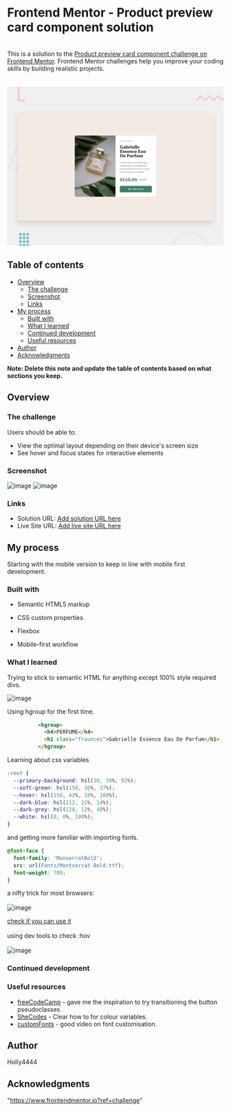 # Frontend Mentor - Product preview card component solution
\
This is a solution to the [Product preview card component challenge on Frontend Mentor](https://www.frontendmentor.io/challenges/product-preview-card-component-GO7UmttRfa). Frontend Mentor challenges help you improve your coding skills by building realistic projects.\
\
\
![Design preview for the Product preview card component coding challenge](./design/desktop-preview.jpg)



## Table of contents

- [Overview](#overview)
  - [The challenge](#the-challenge)
  - [Screenshot](#screenshot)
  - [Links](#links)
- [My process](#my-process)
  - [Built with](#built-with)
  - [What I learned](#what-i-learned)
  - [Continued development](#continued-development)
  - [Useful resources](#useful-resources)
- [Author](#author)
- [Acknowledgments](#acknowledgments)

**Note: Delete this note and update the table of contents based on what sections you keep.**

## Overview

### The challenge

Users should be able to:

- View the optimal layout depending on their device's screen size
- See hover and focus states for interactive elements

### Screenshot

![image](https://github.com/user-attachments/assets/9b3eb492-4210-48e2-8d41-7f8ffe9130e2)
![image](https://github.com/user-attachments/assets/ff3407e6-4d57-4e66-95e4-377082a56f26)


### Links

- Solution URL: [Add solution URL here](https://your-solution-url.com)
- Live Site URL: [Add live site URL here](https://your-live-site-url.com)

## My process

Starting with the mobile version to keep in line with mobile first development.

### Built with

- Semantic HTML5 markup
- CSS custom properties
- Flexbox

- Mobile-first workflow


### What I learned

Trying to stick to semantic HTML for anything except 100% style required divs.

![image](https://github.com/user-attachments/assets/656195f9-5d33-49f1-8df5-2c2f3840cea4)

Using hgroup for the first time.
```html
          <hgroup>
            <h4>PERFUME</h4>
            <h1 class="fraunces">Gabrielle Essence Eau De Parfum</h1>
          </hgroup>
```
Learning about css variables
```css
:root {
  --primary-background: hsl(30, 38%, 92%);
  --soft-green: hsl(158, 36%, 37%);
  --hover: hsl(156, 42%, 18%, 100%);
  --dark-blue: hsl(212, 21%, 14%);
  --dark-grey: hsl(228, 12%, 48%);
  --white: hsl(0, 0%, 100%);
}
```
and getting more familiar with importing fonts.

```css
@font-face {
  font-family: 'MonserratBold';
  src: url(Fonts/Montserrat-Bold.ttf);
  font-weight: 700;
}
```
a nifty trick for most browsers:\
\
![image](https://github.com/user-attachments/assets/564869f2-e516-4150-91e3-734381ce177c)

[check if you can use it](https://caniuse.com/css-all)\
\
using dev tools to check :hov\
\
![image](https://github.com/user-attachments/assets/3e147bdc-0150-4cfe-b352-12f30acd2daa)



### Continued development




### Useful resources

- [freeCodeCamp](https://www.freecodecamp.org/news/css-button-style-hover-color-and-background/#:~:text=To%20change%20the%20button's%20styles,background%2Dcolor%20of%20the%20button.) - gave me the inspiration to try transitioning the button pseudoclasses.
- [SheCodes](https://www.shecodes.io/athena/34209-how-to-create-root-variables-for-colors-in-css#:~:text=Here's%20an%20example%20of%20how,var(%2D%2Dprimary%2Dcolor)%3B%20%7D) - Clear how to for colour variables.
- [customFonts](https://www.youtube.com/watch?v=lDip-1VnaOA) - good video on font customisation.


## Author

Holly4444

## Acknowledgments

"https://www.frontendmentor.io?ref=challenge"
